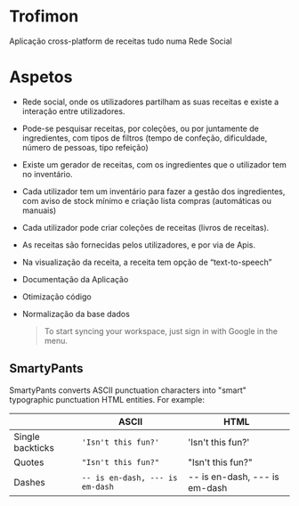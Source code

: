 # Trofimon
Aplicação cross-platform de receitas tudo numa Rede Social

# Aspetos

 - Rede social, onde os utilizadores partilham as suas receitas e existe
   a interação entre utilizadores.
 - Pode-se pesquisar receitas, por  coleções, ou por juntamente de
   ingredientes, com tipos de filtros    (tempo de confeção,
   dificuldade, número de pessoas, tipo refeição)
   
 - Existe um gerador de receitas, com    os ingredientes que o
   utilizador tem no inventário.
   
 - Cada utilizador tem um inventário    para fazer a gestão dos
   ingredientes, com aviso de stock mínimo e    criação lista compras
   (automáticas ou manuais)
   
 - Cada utilizador pode criar coleções    de receitas (livros de
   receitas).
   
 - As receitas são fornecidas pelos    utilizadores, e por via de Apis.
 - Na visualização da receita, a receita tem opção de “text-to-speech”
 - Documentação da Aplicação
 - Otimização código
 - Normalização da base dados


	> To start syncing your workspace, just sign in with Google in the menu.


## SmartyPants

SmartyPants converts ASCII punctuation characters into "smart" typographic punctuation HTML entities. For example:

|                |ASCII                          |HTML                         |
|----------------|-------------------------------|-----------------------------|
|Single backticks|`'Isn't this fun?'`            |'Isn't this fun?'            |
|Quotes          |`"Isn't this fun?"`            |"Isn't this fun?"            |
|Dashes          |`-- is en-dash, --- is em-dash`|-- is en-dash, --- is em-dash|
